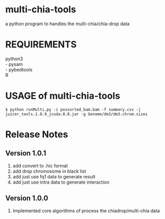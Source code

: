 multi-chia-tools
========
a python program to handles the multi-chia/chia-drop data

REQUIREMENTS
============
python3<br/>
    - pysam<br/>
    - pybedtools<br/>
R<br/>

USAGE of multi-chia-tools
============
    $ python runMulti.py -i possorted_bam.bam -f summary.csv -j juicer_tools.1.8.9_jcuda.0.8.jar -g Genome/dm3/dm3.chrom.sizes

Release Notes
============

Version 1.0.1
--------------------------
1. add convert to .hic format
2. add drop chromosome in black list
3. add just use fq1 data to generate result
4. add just use intra data to generate interaction

Version 1.0.0
--------------------------
1. Implemented core algorithms of process the chiadrop/multi-chia data
